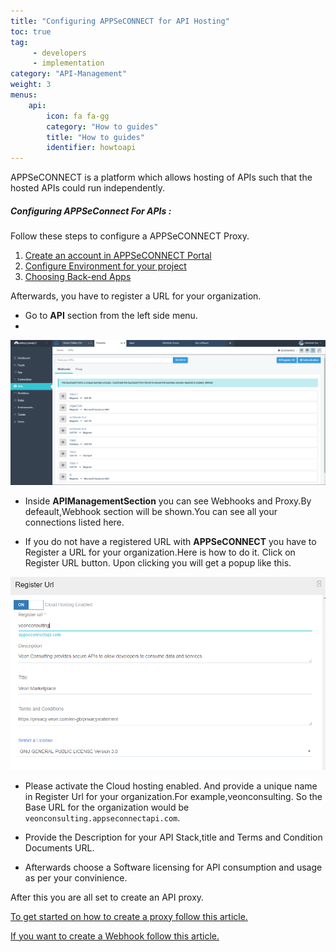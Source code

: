 ```yaml
---
title: "Configuring APPSeCONNECT for API Hosting"
toc: true
tag: 
     - developers
     - implementation
category: "API-Management"
weight: 3
menus: 
    api:
        icon: fa fa-gg
        category: "How to guides"
        title: "How to guides" 
        identifier: howtoapi 
---
```

APPSeCONNECT is a platform which allows hosting of APIs such that the hosted APIs could run independently.

##### Configuring APPSeConnect For APIs : 

Follow these steps to configure a APPSeCONNECT Proxy.

1. [Create an account in APPSeCONNECT Portal](https://www.appseconnect.com/free-trial/)
2. [Configure Environment for your project](/home/getting-started/)
3. [Choosing Back-end Apps](http://support.appseconnect.com/support/solutions/articles/4000112077-appseconnect-portal-add-edit-app-app-version)

Afterwards, you have to register a URL for your organization.

* Go to **API** section from the left side menu.
* 
![Webhook Introduction](/staticfiles/api-management/media/Webhook-Introduction.PNG)

*  Inside **APIManagementSection** you can see Webhooks and Proxy.By defeault,Webhook section will be
  shown.You can see all your connections listed here.

* If you do not have a registered URL with **APPSeCONNECT** you have to Register a URL for your organization.Here is how to do it.
   Click on Register URL button. Upon clicking you will get a  popup like this.

![Register Url Org](/staticfiles/api-management/media/register-url-org.PNG)

* Please activate the Cloud hosting enabled. And provide a unique name in Register Url for your organization.For example,veonconsulting.
  So the Base URL for the organization would be `veonconsulting.appseconnectapi.com`.


* Provide the Description for your API Stack,title and Terms and Condition Documents URL.

* Afterwards choose a Software licensing for API consumption and usage as per your convinience.

After this you are all set to create an API proxy. 

[To get started on how to create a proxy follow this article.](/api-management/steps-to-create-proxy-endpoint)

[If you want to create a Webhook follow this article.](/api-management/steps-to-create-webhook-endpoint)